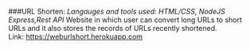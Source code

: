 ###URL Shorten: 
*Langauges and tools used: HTML/CSS, NodeJS Express,Rest API*
Website in which user can convert long URLs to short URLs and it also stores the records of URLs recently shortened.
<br />
Link: https://weburlshort.herokuapp.com
